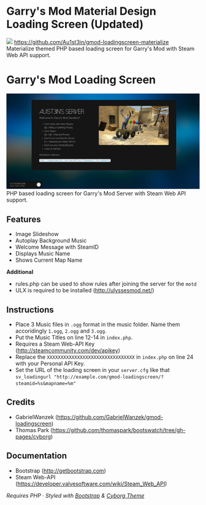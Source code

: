 Garry's Mod Material Design Loading Screen (Updated)
==================

![](https://raw.githubusercontent.com/Au1st3in/gmod-loadingscreen-materialize/master/img/gmod-loadingscreen-materialize.png)
https://github.com/Au1st3in/gmod-loadingscreen-materialize<br>
Materialize themed PHP based loading screen for Garry's Mod with Steam Web API support.



Garry's Mod Loading Screen
==================

![](https://raw.githubusercontent.com/Au1st3in/gmod-loadingscreen/master/gmod-loadingscreen.jpg)
PHP based loading screen for Garry's Mod Server with Steam Web API support.

## Features

- Image Slideshow
- Autoplay Background Music
- Welcome Message with SteamID
- Displays Music Name
- Shows Current Map Name

**Additional**
- rules.php can be used to show rules after joining the server for the `motd`
- ULX is required to be installed (http://ulyssesmod.net/)


## Instructions

* Place 3 Music files in `.ogg` format in the music folder. Name them accoridingly `1.ogg`, `2.ogg` and `3.ogg`.
* Put the Music Titles on line 12-14 in `index.php`.
* Requires a Steam Web-API Key (http://steamcommunity.com/dev/apikey)
* Replace the `XXXXXXXXXXXXXXXXXXXXXXXXXXXXXXXX` in `index.php` on line 24 with your Personal API Key.
* Set the URL of the loading screen in your `server.cfg` like that `sv_loadingurl "http://example.com/gmod-loadingscreen/?steamid=%s&mapname=%m"`

## Credits
* GabrielWanzek (https://github.com/GabrielWanzek/gmod-loadingscreen)
* Thomas Park (https://github.com/thomaspark/bootswatch/tree/gh-pages/cyborg)

## Documentation
* Bootstrap (http://getbootstrap.com)
* Steam Web-API (https://developer.valvesoftware.com/wiki/Steam_Web_API)

_Requires PHP_ &middot; _Styled with [Bootstrap](http://getbootstrap.com/) & [Cyborg Theme](http://bootswatch.com/cyborg/)_
